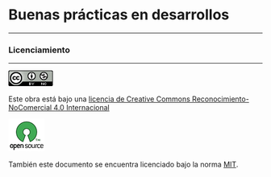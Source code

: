 # Buenas prácticas en desarrollos

---

### 

### 

### 

### 

### 

### 

### 

### 

### 

### 

### **Licenciamiento**

---

![](/assets/88x31.png)

Este obra está bajo una [licencia de Creative Commons Reconocimiento-NoComercial 4.0 Internacional](http://creativecommons.org/licenses/by-nc/4.0/)

![](/assets/OSI-logo_2.png)

También este documento se encuentra licenciado bajo la norma [MIT](https://es.wikipedia.org/wiki/Licencia_MIT).

